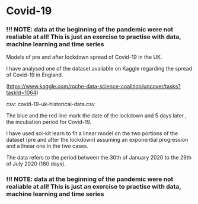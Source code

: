 # Covid-19
### !!! NOTE: data at the beginning of the pandemic were not realiable at all! This is just an exercise to practise with data, machine learning and time series

Models of pre and after lockdown spread of Covid-19 in the UK.

I have analysed one of the dataset available on Kaggle regarding the spread of Covid-19 in England.



(https://www.kaggle.com/roche-data-science-coalition/uncover/tasks?taskId=1064)

 

csv:   covid-19-uk-historical-data.csv



The blue and the red line mark the date of the lockdown and 5 days later , the incubation period for Covid-19.



I have used sci-kit learn to fit a linear model on the two portions of the dataset (pre and after the lockdown) assuming an exponential progression and a linear one in the two cases. 

The data refers to the period between the 30th of January 2020 to the 29th of July 2020 (180 days).


### !!! NOTE: data at the beginning of the pandemic were not realiable at all! This is just an exercise to practise with data, machine learning and time series
